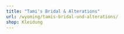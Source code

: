 ```yaml
---
title: "Tami's Bridal & Alterations"
url: /wyoming/tamis-bridal-und-alterations/
shop: Kleidung
---
```

